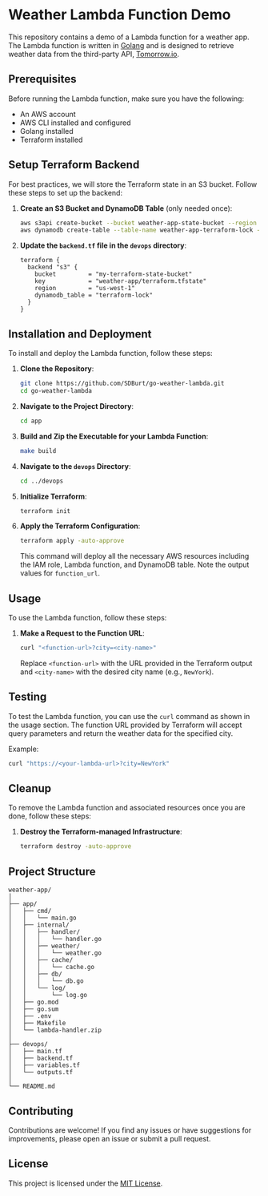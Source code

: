 
# Weather Lambda Function Demo

This repository contains a demo of a Lambda function for a weather app. The Lambda function is written in [Golang](https://golang.org/) and is designed to retrieve weather data from the third-party API, [Tomorrow.io](https://tomorrow.io/).

## Prerequisites

Before running the Lambda function, make sure you have the following:

- An AWS account
- AWS CLI installed and configured
- Golang installed
- Terraform installed

## Setup Terraform Backend

For best practices, we will store the Terraform state in an S3 bucket. Follow these steps to set up the backend:

1. **Create an S3 Bucket and DynamoDB Table** (only needed once):
   ```sh
   aws s3api create-bucket --bucket weather-app-state-bucket --region us-west-2 --create-bucket-configuration LocationConstraint=us-west-2
   aws dynamodb create-table --table-name weather-app-terraform-lock --attribute-definitions AttributeName=LockID,AttributeType=S --key-schema AttributeName=LockID,KeyType=HASH --provisioned-throughput ReadCapacityUnits=1,WriteCapacityUnits=1
   ```

2. **Update the `backend.tf` file in the `devops` directory**:
   ```hcl
   terraform {
     backend "s3" {
       bucket         = "my-terraform-state-bucket"
       key            = "weather-app/terraform.tfstate"
       region         = "us-west-1"
       dynamodb_table = "terraform-lock"
     }
   }
   ```

## Installation and Deployment

To install and deploy the Lambda function, follow these steps:

1. **Clone the Repository**: 
   ```sh
   git clone https://github.com/SDBurt/go-weather-lambda.git
   cd go-weather-lambda
   ```

2. **Navigate to the Project Directory**: 
   ```sh
   cd app
   ```

3. **Build and Zip the Executable for your Lambda Function**:
   ```sh
   make build
   ```

4. **Navigate to the `devops` Directory**:
   ```sh
   cd ../devops
   ```

5. **Initialize Terraform**:
   ```sh
   terraform init
   ```

6. **Apply the Terraform Configuration**:
   ```sh
   terraform apply -auto-approve
   ```
   This command will deploy all the necessary AWS resources including the IAM role, Lambda function, and DynamoDB table. Note the output values for `function_url`.

## Usage

To use the Lambda function, follow these steps:

1. **Make a Request to the Function URL**:
   ```sh
   curl "<function-url>?city=<city-name>"
   ```
   Replace `<function-url>` with the URL provided in the Terraform output and `<city-name>` with the desired city name (e.g., `NewYork`).

## Testing

To test the Lambda function, you can use the `curl` command as shown in the usage section. The function URL provided by Terraform will accept query parameters and return the weather data for the specified city.

Example:
```sh
curl "https://<your-lambda-url>?city=NewYork"
```

## Cleanup

To remove the Lambda function and associated resources once you are done, follow these steps:

1. **Destroy the Terraform-managed Infrastructure**:
   ```sh
   terraform destroy -auto-approve
   ```

## Project Structure

```plaintext
weather-app/
│
├── app/
│   ├── cmd/
│   │   └── main.go
│   ├── internal/
│   │   ├── handler/
│   │   │   └── handler.go
│   │   ├── weather/
│   │   │   └── weather.go
│   │   ├── cache/
│   │   │   └── cache.go
│   │   ├── db/
│   │   │   └── db.go
│   │   └── log/
│   │       └── log.go
│   ├── go.mod
│   ├── go.sum
│   ├── .env
│   ├── Makefile
│   └── lambda-handler.zip
│
├── devops/
│   ├── main.tf
│   ├── backend.tf
│   ├── variables.tf
│   └── outputs.tf
│
└── README.md
```

## Contributing

Contributions are welcome! If you find any issues or have suggestions for improvements, please open an issue or submit a pull request.

## License

This project is licensed under the [MIT License](LICENSE).

